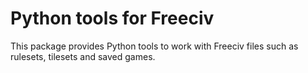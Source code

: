 # Python tools for Freeciv

This package provides Python tools to work with Freeciv files such as rulesets, tilesets and saved games.
